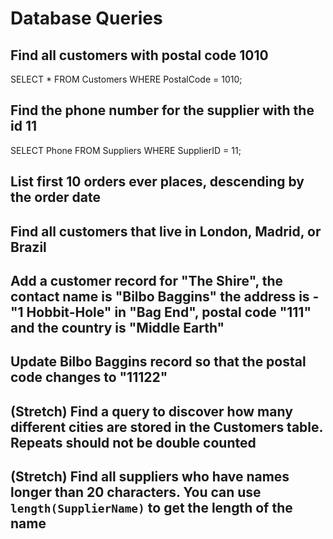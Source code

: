 # Database Queries

## Find all customers with postal code 1010
SELECT * FROM Customers WHERE PostalCode = 1010;

## Find the phone number for the supplier with the id 11
SELECT Phone FROM Suppliers WHERE SupplierID = 11;

## List first 10 orders ever places, descending by the order date

## Find all customers that live in London, Madrid, or Brazil

## Add a customer record for "The Shire", the contact name is "Bilbo Baggins" the address is -"1 Hobbit-Hole" in "Bag End", postal code "111" and the country is "Middle Earth"

## Update Bilbo Baggins record so that the postal code changes to "11122"

## (Stretch) Find a query to discover how many different cities are stored in the Customers table. Repeats should not be double counted

## (Stretch) Find all suppliers who have names longer than 20 characters. You can use `length(SupplierName)` to get the length of the name
